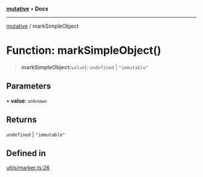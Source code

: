 [**mutative**](../README.md) • **Docs**

***

[mutative](../README.md) / markSimpleObject

# Function: markSimpleObject()

> **markSimpleObject**(`value`): `undefined` \| `"immutable"`

## Parameters

• **value**: `unknown`

## Returns

`undefined` \| `"immutable"`

## Defined in

[utils/marker.ts:26](https://github.com/unadlib/mutative/blob/7129237bc42b8475743ffff427a1f8f85e8e1e51/src/utils/marker.ts#L26)
